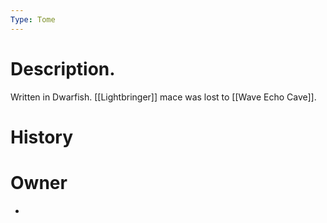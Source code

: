 ```yaml
---
Type: Tome
---
```


# Description.
Written in Dwarfish. [[Lightbringer]] mace was lost to [[Wave Echo Cave]].
# History

# Owner
* 